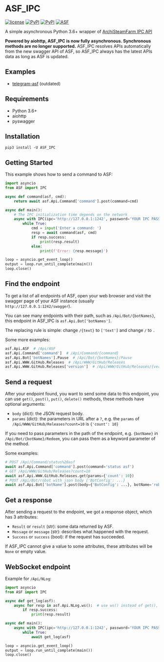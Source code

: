# ASF_IPC

[![license](https://img.shields.io/github/license/deluxghost/ASF_IPC.svg?style=flat-square)](https://github.com/deluxghost/ASF_IPC/blob/master/LICENSE)
[![PyPI](https://img.shields.io/badge/Python-3.6-blue.svg?style=flat-square)](https://pypi.python.org/pypi/ASF-IPC)
[![PyPI](https://img.shields.io/pypi/v/ASF-IPC.svg?style=flat-square)](https://pypi.python.org/pypi/ASF-IPC)
[![ASF](https://img.shields.io/badge/ASF-3.4.0.5%20supported-orange.svg?style=flat-square)](https://github.com/JustArchi/ArchiSteamFarm)

A simple asynchronous Python 3.6+ wrapper of [ArchiSteamFarm IPC API](https://github.com/JustArchi/ArchiSteamFarm/wiki/IPC)

**Powered by aiohttp, ASF_IPC is now fully asynchronous. Synchronous methods are no longer supported.** ASF_IPC resolves APIs automatically from the new swagger API of ASF, so ASF_IPC always has the latest APIs data as long as ASF is updated.

## Examples

* [telegram-asf](https://github.com/deluxghost/telegram-asf) (outdated)

## Requirements

* Python 3.6+
* aiohttp
* pyswagger

## Installation

```shell
pip3 install -U ASF_IPC
```

## Getting Started

This example shows how to send a command to ASF:

```python
import asyncio
from ASF import IPC

async def command(asf, cmd):
    return await asf.Api.Command['command'].post(command=cmd)

async def main():
    # The IPC initialization time depends on the network
    async with IPC(ipc='http://127.0.0.1:1242', password='YOUR IPC PASSWORD') as asf:
        while True:
            cmd = input('Enter a command: ')
            resp = await command(asf, cmd)
            if resp.success:
                print(resp.result)
            else:
                print(f'Error: {resp.message}')

loop = asyncio.get_event_loop()
output = loop.run_until_complete(main())
loop.close()
```

## Find the endpoint

To get a list of all endpoints of ASF, open your web browser and visit the swagger page of your ASF instance (usually `http://127.0.0.1:1242/swagger`).

You can see many endpoints with their path, such as `/Api/Bot/{botNames}`, this endpoint in ASF_IPC is `asf.Api.Bot['botNames']`.

The replacing rule is simple: change `/{text}` to `['text']` and change `/` to `.`

Some more examples:

```python
asf.Api.ASF  # /Api/ASF
asf.Api.Command['command']  # /Api/Command/{command}
asf.Api.Bot['botNames'].Pause  # /Api/Bot/{botNames}/Pause
asf.Api.WWW.GitHub.Releases  # /Api/WWW/GitHub/Releases
asf.Api.WWW.GitHub.Releases['version']  # /Api/WWW/GitHub/Releases/{version}
```

## Send a request

After your endpoint found, you want to send some data to this endpoint, you can use `get()`, `post()`, `put()`, `delete()` methods, these methods have optional arguments:

* `body` (dict): the JSON request body.
* `params` (dict): the parameters in URL after a `?`, e.g. the `params` of `/Api/WWW/GitHub/Releases?count=10` is `{'count': 10}`

If you need to pass parameters in the path of the endpoint, e.g. `{botName}` in `/Api/Bot/{botName}/Redeem`, you can pass them as a keyword parameter of the method.

Some examples:

```python
# POST /Api/Command/status%20asf
await asf.Api.Command['command'].post(command='status asf')
# GET /Api/WWW/GitHub/Releases?count=10
await asf.Api.WWW.GitHub.Releases.get(params={'count': 10})
# POST /Api/Bot/robot with json body {'BotConfig': ...}
await asf.Api.Bot['botName'].post(body={'BotConfig': ...}, botName='robot')
```

## Get a response

After sending a request to the endpoint, we got a response object, which has 3 attributes:

* `Result` or `result` (str): some data returned by ASF.
* `Message` or `message` (str): describes what happened with the request.
* `Success` or `success` (bool): if the request has succeeded.

If ASF_IPC cannot give a value to some attributes, these attributes will be `None` or empty value.

## WebSocket endpoint

Example for `/Api/NLog`:

```python
import asyncio
from ASF import IPC

async def get_log(asf):
    async for resp in asf.Api.NLog.ws():  # use ws() instead of get(), post()...
        if resp.success:
            print(resp.result)

async def main():
    async with IPC(ipc='http://127.0.0.1:1242', password='YOUR IPC PASSWORD') as asf:
        while True:
            await get_log(asf)

loop = asyncio.get_event_loop()
output = loop.run_until_complete(main())
loop.close()

```
